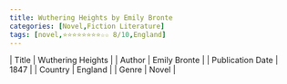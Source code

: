 ```yaml
---
title: Wuthering Heights by Emily Bronte
categories: [Novel,Fiction Literature]
tags: [novel,⭐⭐⭐⭐⭐⭐⭐⭐☆☆ 8/10,England]
---
```

        
| Title | Wuthering Heights  |
| Author |  Emily Bronte  |
| Publication Date | 1847   |
| Country | England |
| Genre | Novel  |
        